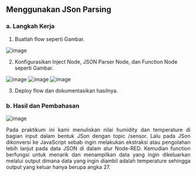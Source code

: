 ## Menggunakan JSon Parsing

### a. Langkah Kerja
  1. Buatlah flow seperti Gambar.
  
  ![image](https://github.com/raolaay/SistemEmbedded/assets/145360333/f5d5a633-b9f2-411f-b2e2-2f1402ea7671)

  2. Konfigurasikan Inject Node, JSON Parser Node, dan Function Node
seperti Gambar.
  
  ![image](https://github.com/raolaay/SistemEmbedded/assets/145360333/384a39bc-94d1-48b8-8daa-86dc81df08fd)
  ![image](https://github.com/raolaay/SistemEmbedded/assets/145360333/a7a9f271-2daa-4ca0-891d-f7e4af549fd1)
  ![image](https://github.com/raolaay/SistemEmbedded/assets/145360333/923474ed-2527-4962-b0e1-94d7e1f12f87)

  3. Deploy flow dan dokumentasikan hasilnya.

### b. Hasil dan Pembahasan
![image](https://github.com/raolaay/SistemEmbedded/assets/145360333/63481971-e72f-4931-9e6e-bf8ea8e3dab2)
<p align="justify"> Pada praktikum ini kami menuliskan nilai humidity dan temperature di bagian input dalam bentuk JSon dengan topic
/sensor. Lalu pada JSon dikonversi ke JavaScript sebab ingin melakukan ekstraksi atau pengolahan lebih lanjut pada data JSON di 
dalam alur Node-RED. Kemudian function berfungsi untuk menarik dan menampilkan data yang ingin dikeluarkan melalui output dimana data yang
ingin diambil adalah temperature sehingga output yang keluar hanya berupa angka 27.</p>
